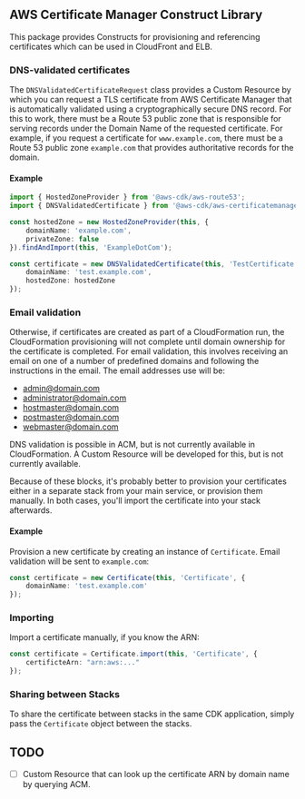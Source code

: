 ## AWS Certificate Manager Construct Library

This package provides Constructs for provisioning and referencing certificates which
can be used in CloudFront and ELB.

### DNS-validated certificates

The `DNSValidatedCertificateRequest` class provides a Custom Resource by which
you can request a TLS certificate from AWS Certificate Manager that is
automatically validated using a cryptographically secure DNS record. For this to
work, there must be a Route 53 public zone that is responsible for serving
records under the Domain Name of the requested certificate. For example, if you
request a certificate for `www.example.com`, there must be a Route 53 public
zone `example.com` that provides authoritative records for the domain.

#### Example

```ts
import { HostedZoneProvider } from '@aws-cdk/aws-route53';
import { DNSValidatedCertificate } from '@aws-cdk/aws-certificatemanager';

const hostedZone = new HostedZoneProvider(this, {
    domainName: 'example.com',
    privateZone: false
}).findAndImport(this, 'ExampleDotCom');

const certificate = new DNSValidatedCertificate(this, 'TestCertificate', {
    domainName: 'test.example.com',
    hostedZone: hostedZone
});
```

### Email validation

Otherwise, if certificates are created as part of a CloudFormation run, the
CloudFormation provisioning will not complete until domain ownership for the
certificate is completed. For email validation, this involves receiving an
email on one of a number of predefined domains and following the instructions
in the email. The email addresses use will be:

* admin@domain.com
* administrator@domain.com
* hostmaster@domain.com
* postmaster@domain.com
* webmaster@domain.com

DNS validation is possible in ACM, but is not currently available in CloudFormation.
A Custom Resource will be developed for this, but is not currently available.

Because of these blocks, it's probably better to provision your certificates either in a separate
stack from your main service, or provision them manually. In both cases, you'll import the
certificate into your stack afterwards.

#### Example

Provision a new certificate by creating an instance of `Certificate`. Email validation will be sent
to `example.com`:

```ts
const certificate = new Certificate(this, 'Certificate', {
    domainName: 'test.example.com'
});
```

### Importing

Import a certificate manually, if you know the ARN:

```ts
const certificate = Certificate.import(this, 'Certificate', {
    certificteArn: "arn:aws:..."
});
```

### Sharing between Stacks

To share the certificate between stacks in the same CDK application, simply
pass the `Certificate` object between the stacks.


## TODO

- [ ] Custom Resource that can look up the certificate ARN by domain name by querying ACM.
